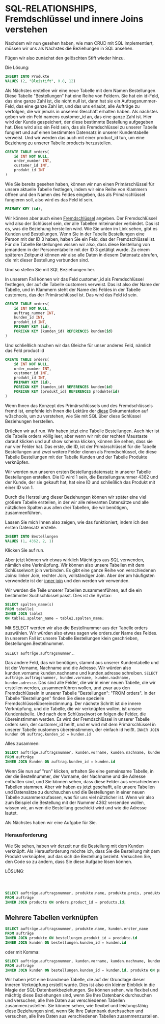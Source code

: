 # SQL-RELATIONSHIPS, Fremdschlüssel und innere Joins verstehen

Nachdem wir nun gesehen haben, wie man CRUD mit SQL implementiert, müssen wir uns als Nächstes die Beziehungen in SQL ansehen.

Fügen wir also zunächst den gelöschten Stift wieder hinzu.




Die Lösung:

```SQL
INSERT INTO Produkte
VALUES (2, "Bleistift", 0.8, 12)
```

Als Nächstes erstellen wir eine neue Tabelle mit dem Namen Bestellungen. Diese Tabelle "Bestellungen" hat eine Reihe von Feldern. Sie hat ein id-Feld, das eine ganze Zahl ist, die nicht null ist, dann hat sie ein Auftragsnummer-Feld, das eine ganze Zahl ist, und das uns erlaubt, alle Aufträge zu verfolgen, die wir jemals in unserem Geschäft erhalten haben. Als nächstes geben wir ein Feld namens customer_id an, das eine ganze Zahl ist. Hier wird der Kunde gespeichert, der diese bestimmte Bestellung aufgegeben hat.
Dies wird also ein Feld sein, das als Fremdschlüssel zu unserer Tabelle fungiert und auf einen bestimmten Datensatz in unserer Kundentabelle verweist. Und wir werden das auch mit einer product_id tun, um eine Beziehung zu unserer Tabelle products herzustellen.

```SQL
CREATE TABLE orders(
    id INT NOT NULL,
    order_number INT,
    customer_id INT,
    produkt_id INT
)
```


Wie Sie bereits gesehen haben, können wir nun einen Primärschlüssel für unsere aktuelle Tabelle festlegen, indem wir eine Reihe von Klammern öffnen und den Namen des Feldes eingeben, das als Primärschlüssel fungieren soll, also wird es das Feld id sein.
```SQL
PRIMARY KEY (id),
```
Wir können aber auch einen [Fremdschlüssel](https://www.w3schools.com/sql/sql_foreignkey.asp) angeben. Der Fremdschlüssel wird also der Schlüssel sein, der alle Tabellen miteinander verbindet. Das ist es, was die Beziehung herstellen wird. Wie Sie unten im Link sehen, gibt es Kunden und Bestellungen. Wenn Sie in der Tabelle Bestellungen eine Person mit der ID 3 haben, haben Sie ein Feld, das der Fremdschlüssel ist. Für die Tabelle Bestellungen wissen wir also, dass diese Bestellung von jemandem in der Personentabelle mit der ID 3 getätigt wurde. Zu einem späteren Zeitpunkt können wir also alle Daten in diesem Datensatz abrufen, die mit dieser Bestellung verbunden sind.

Und so stellen Sie mit SQL Beziehungen her.

In unserem Fall können wir das Feld customer_id als Fremdschlüssel festlegen, der auf die Tabelle customers verweist. Das ist also der Name der Tabelle, und in Klammern steht der Name des Feldes in der Tabelle customers, das der Primärschlüssel ist. Das wird das Feld id sein.
```SQL
CREATE TABLE orders(
    id INT NOT NULL,
    auftrag_nummer INT,
    kunden_id INT,
    produkt_id INT,
    PRIMARY KEY (id),
    FOREIGN KEY (kunden_id) REFERENCES kunden(id)
)
```

Und schließlich machen wir das Gleiche für unser anderes Feld, nämlich das Feld product id

```SQL
CREATE TABLE orders(
    id INT NOT NULL,
    order_number INT,
    customer_id INT,
    produkt_id INT,
    PRIMARY KEY (id),
    FOREIGN KEY (kunden_id) REFERENCES kunden(id)
    FOREIGN KEY (produkt_id) REFERENCES produkte(id)
)
```


Wenn Ihnen das Konzept des Primärschlüssels und des Fremdschlüssels fremd ist, empfehle ich Ihnen die Lektüre der [diese](https://www.w3schools.com/sql/sql_foreignkey.asp) Dokumentation auf w3schools, um zu verstehen, wie Sie mit SQL über diese Schlüssel Beziehungen herstellen.


Drücken wir auf run. Wir haben jetzt eine Tabelle Bestellungen. Auch hier ist die Tabelle orders völlig leer, aber wenn wir mit der rechten Maustaste darauf klicken und auf show schema klicken, können Sie sehen, dass sie nur vier Felder hat. Das erste, die ID, ist der Primärschlüssel für die Tabelle Bestellungen und zwei weitere Felder dienen als Fremdschlüssel, die diese Tabelle Bestellungen mit der Tabelle Kunden und der Tabelle Produkte verknüpfen.


Wir werden nun unseren ersten Bestellungsdatensatz in unserer Tabelle Bestellungen erstellen. Die ID wird 1 sein, die Bestellungsnummer 4362 und der Kunde, der sie gekauft hat, hat eine ID und schließlich das Produkt mit einer ID von 1.

Durch die Herstellung dieser Beziehungen können wir später eine viel größere Tabelle erstellen, in der wir alle relevanten Datensätze und alle nützlichen Spalten aus allen drei Tabellen, die wir benötigen, zusammenführen.

Lassen Sie mich Ihnen also zeigen, wie das funktioniert, indem ich den ersten Datensatz erstelle.

```SQL
INSERT INTO Bestellungen
VALUES (1, 4362, 2, 1)
```

Klicken Sie auf run.

Aber jetzt können wir etwas wirklich Mächtiges aus SQL verwenden, nämlich eine Verknüpfung. Wir können also unsere Tabellen mit dem Schlüsselwort join verbinden. Es gibt eine ganze Reihe von verschiedenen Joins: linker Join, rechter Join, vollständiger Join. Aber der am häufigsten verwendete ist der [inner join](https://www.w3schools.com/sql/sql_join_inner.asp) und den werden wir verwenden.

Wir werden die Teile unserer Tabellen zusammenführen, auf die ein bestimmter Suchschlüssel passt. Dies ist die Syntax:

```SQL
SELECT spalten_name(s)
FROM tabelle1
INNER JOIN table2
ON table1.spalten_name = table2.spalten_name;
```

Mit SELECT werden wir also die Bestellnummer aus der Tabelle orders auswählen. Wir würden also etwas sagen wie orders.der Name des Feldes. In unserem Fall ist unsere Tabelle Bestellungen klein geschrieben, Bestellungen.Bestellnummer.

```SELECT aufträge.auftragsnummer,```.

Das andere Feld, das wir benötigen, stammt aus unserer Kundentabelle und ist der Vorname, Nachname und die Adresse. Wir würden also kunden.vorname kunden.nachname und kunden.adresse schreiben.
```SELECT aufträge.auftragsnummer, kunden.vorname, kunden.nachname, kunden.adresse```. Das sind alle Felder, die wir in einer neuen Tabelle, die wir erstellen werden, zusammenführen wollen, und zwar aus den Fremdschlüsseln in unserer Tabelle "Bestellungen": "FROM orders". In der Tabelle "Bestellungen" finden Sie diese spezielle Fremdschlüsselübereinstimmung. Der nächste Schritt ist die innere Verknüpfung, und die Tabelle, die wir verknüpfen wollen, ist unsere Kundentabelle. Und nach dem Schlüsselwort on folgen die Felder, die übereinstimmen werden. Es wird der Fremdschlüssel in unserer Tabelle orders sein, der customer_id heißt, und er wird mit dem Primärschlüssel in unserer Tabelle customers übereinstimmen, der einfach id heißt. ```INNER JOIN kunden ON auftrag.kunden_id = kunden.id```

Alles zusammen:

```SQL
SELECT aufträge.auftragsnummer, kunden.vorname, kunden.nachname, kunden.adresse
FROM aufträge
INNER JOIN Kunden ON auftrag.kunden_id = kunden.id
```

Wenn Sie nun auf "run" klicken, erhalten Sie eine gemeinsame Tabelle, in der die Bestellnummer, der Vorname, der Nachname und die Adresse enthalten sind, und Sie können sehen, dass diese Felder aus verschiedenen Tabellen stammen. Aber wir haben es jetzt geschafft, alle unsere Tabellen und Datensätze zu durchsuchen und die Bestellungen in einer neuen Tabelle zusammenzufassen, was für uns viel nützlicher ist. Wenn wir also zum Beispiel die Bestellung mit der Nummer 4362 versenden wollen, wissen wir, an wen die Bestellung geschickt wird und wie die Adresse lautet.

Als Nächstes haben wir eine Aufgabe für Sie.

### Herausforderung

Wie Sie sehen, haben wir derzeit nur die Bestellung mit dem Kunden verknüpft. Als Herausforderung möchte ich, dass Sie die Bestellung mit dem Produkt verknüpfen, auf das sich die Bestellung bezieht. Versuchen Sie, den Code so zu ändern, dass Sie diese Aufgabe lösen können.



LÖSUNG:


```SQL



SELECT aufträge.auftragsnummer, produkte.name, produkte.preis, produkte.bestand
FROM aufträge
INNER JOIN products ON orders.product_id = products.id;
```

## Mehrere Tabellen verknüpfen

```SQL
SELECT aufträge.auftragsnummer, produkte.name, kunden.erster_name
FROM aufträge
INNER JOIN produkte ON bestellungen.produkt_id = produkte.id
INNER JOIN kunden ON bestellungen.kunden_id = kunden.id
```

oder mit Komma:

```SQL
SELECT aufträge.auftragsnummer, kunden.vorname, kunden.nachname, kunden.adresse, produkte.name, produkte.preis, produkte.bestand
FROM aufträge
INNER JOIN kunden ON bestellungen.kunden_id = kunden.id, produkte ON produkte.id = bestellungen.produkt_id;
```

Wir haben jetzt eine brandneue Tabelle, die auf der Grundlage dieser inneren Verknüpfung erstellt wurde. Dies ist also ein kleiner Einblick in die Magie der SQL-Datenbankbeziehungen. Sie können sehen, wie flexibel und mächtig diese Beziehungen sind, wenn Sie Ihre Datenbank durchsuchen und versuchen, alle Ihre Daten aus verschiedenen Tabellen zusammenzustellen. Sie können sehen, wie flexibel und leistungsfähig diese Beziehungen sind, wenn Sie Ihre Datenbank durchsuchen und versuchen, alle Ihre Daten aus verschiedenen Tabellen zusammenzustellen.